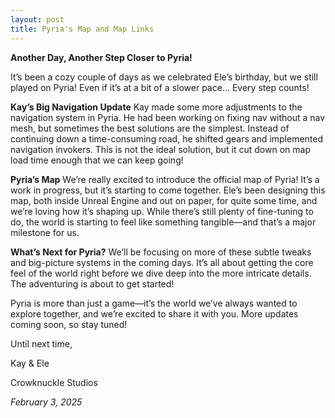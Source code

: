 ```yaml
---
layout: post
title: Pyria's Map and Map Links
---
```


**Another Day, Another Step Closer to Pyria!**

It’s been a cozy couple of days as we celebrated Ele’s birthday, but we still played on Pyria! Even if it’s at a bit of a slower pace... Every step counts!

**Kay’s Big Navigation Update**
Kay made some more adjustments to the navigation system in Pyria. He had been working on fixing nav without a nav mesh, but sometimes the best solutions are the simplest. Instead of continuing down a time-consuming road, he shifted gears and implemented navigation invokers. This is not the ideal solution, but it cut down on map load time enough that we can keep going!

**Pyria’s Map**
We’re really excited to introduce the official map of Pyria! It’s a work in progress, but it’s starting to come together. Ele’s been designing this map, both inside Unreal Engine and out on paper, for quite some time, and we’re loving how it’s shaping up. While there’s still plenty of fine-tuning to do, the world is starting to feel like something tangible—and that’s a major milestone for us.

**What’s Next for Pyria?**
We’ll be focusing on more of these subtle tweaks and big-picture systems in the coming days. It’s all about getting the core feel of the world right before we dive deep into the more intricate details. The adventuring is about to get started!

Pyria is more than just a game—it’s the world we’ve always wanted to explore together, and we’re excited to share it with you. More updates coming soon, so stay tuned!

Until next time,

Kay & Ele

Crowknuckle Studios

*February 3, 2025*
